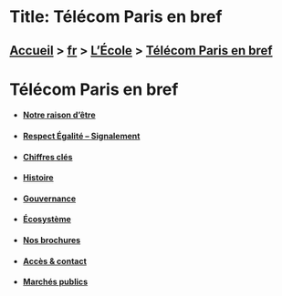 # Title: Télécom Paris en bref

## [Accueil](https://www.telecom-paris.fr "https://www.telecom-paris.fr") > [fr](https://www.telecom-paris.fr/fr "fr") > [L’École](https://www.telecom-paris.fr/fr/ecole "L’École") > [Télécom Paris en bref](https://www.telecom-paris.fr/fr/ecole/bref)

[](https://www.telecom-paris.fr/fr/accueil)

# Télécom Paris en bref

  * #### [Notre raison d’être](https://www.telecom-paris.fr/fr/ecole/bref/raison-etre " Notre raison d’être")
  * #### [Respect Égalité – Signalement](https://www.telecom-paris.fr/fr/ecole/bref/respect-egalite-signalement " Respect Égalité – Signalement")
  * #### [Chiffres clés](https://www.telecom-paris.fr/fr/ecole/bref/chiffres-cles " Chiffres clés")
  * #### [Histoire](https://www.telecom-paris.fr/fr/ecole/bref/histoire " Histoire")
  * #### [Gouvernance](https://www.telecom-paris.fr/fr/ecole/bref/gouvernance " Gouvernance")
  * #### [Écosystème](https://www.telecom-paris.fr/fr/ecole/bref/ecosysteme " Écosystème")
  * #### [Nos brochures](https://www.telecom-paris.fr/fr/ecole/bref/brochures " Nos brochures")
  * #### [Accès & contact](https://www.telecom-paris.fr/fr/ecole/bref/acces-contact " Accès & contact")
  * #### [Marchés publics](https://www.imt.fr/wp-content/uploads/2022/03/IMT_CGA_03_2022.pdf " Marchés publics")


